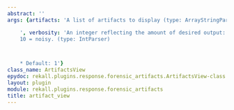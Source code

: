 ```yaml
---
abstract: ''
args: {artifacts: 'A list of artifacts to display (type: ArrayStringParser)

    ', verbosity: 'An integer reflecting the amount of desired output: 0 = quiet,
    10 = noisy. (type: IntParser)



    * Default: 1'}
class_name: ArtifactsView
epydoc: rekall.plugins.response.forensic_artifacts.ArtifactsView-class.html
layout: plugin
module: rekall.plugins.response.forensic_artifacts
title: artifact_view
---
```

